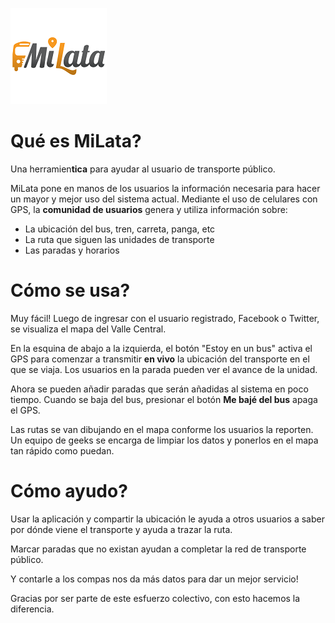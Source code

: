 ![Alt text](../img/Hi-res-icon-MiLata_small.png)

# Qué es MiLata?

Una herramien**tica** para ayudar al usuario de transporte público.

MiLata pone en manos de los usuarios la información necesaria para hacer un mayor y mejor uso del sistema actual. Mediante el uso de celulares con GPS, la **comunidad de usuarios** genera y utiliza información sobre:

 * La ubicación del bus, tren, carreta, panga, etc
 * La ruta que siguen las unidades de transporte
 * Las paradas y horarios


# Cómo se usa?

Muy fácil! Luego de ingresar con el usuario registrado, Facebook o Twitter, se visualiza el mapa del Valle Central. 

En la esquina de abajo a la izquierda, el botón "Estoy en un bus" activa el GPS para comenzar a transmitir **en vivo** la ubicación del transporte en el que se viaja. Los usuarios en la parada pueden ver el avance de la unidad.

Ahora se pueden añadir paradas que serán añadidas al sistema en poco tiempo. Cuando se baja del bus, presionar el botón **Me bajé del bus** apaga el GPS.

Las rutas se van dibujando en el mapa conforme los usuarios la reporten. Un equipo de geeks se encarga de limpiar los datos y ponerlos en el mapa tan rápido como puedan.

# Cómo ayudo?

Usar la aplicación y compartir la ubicación le ayuda a otros usuarios a saber por dónde viene el transporte y ayuda a trazar la ruta. 

Marcar paradas que no existan ayudan a completar la red de transporte público.

Y contarle a los compas nos da más datos para dar un mejor servicio!


Gracias por ser parte de este esfuerzo colectivo, con esto hacemos la diferencia.